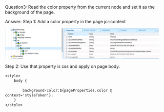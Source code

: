 Question3: Read the color property from the current node and set it as the background of the page.

Answer: 
Step 1: Add a color property in the page jcr:content

![img_2.png](img_2.png)

Step 2: Use that property is css and apply on page body.

    <style>
        body {

            background-color:${pageProperties.color @ context='styleToken'};
        }
    </style>
